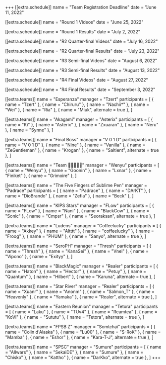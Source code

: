 +++
[[extra.schedule]]
name = "Team Registration Deadline"
date = "June 11, 2022"

[[extra.schedule]]
name = "Round 1 Videos"
date = "June 25, 2022"

[[extra.schedule]]
name = "Round 1 Results"
date = "July 2, 2022"

[[extra.schedule]]
name = "R2 Quarter-final Videos"
date = "July 16, 2022"

[[extra.schedule]]
name = "R2 Quarter-final Results"
date = "July 23, 2022"

[[extra.schedule]]
name = "R3 Semi-final Videos"
date = "August 6, 2022"

[[extra.schedule]]
name = "R3 Semi-final Results"
date = "August 13, 2022"

[[extra.schedule]]
name = "R4 Final Videos"
date = "August 27, 2022"

[[extra.schedule]]
name = "R4 Final Results"
date = "September 3, 2022"

[[extra.teams]]
name = "Esperanza"
manager = "Tzert"
participants = [
	{ name = "Tzert" },
	{ name = "Chiruru" },
	{ name = "Nachii*" },
	{ name = "Wei" },
	{ name = "Ria" },
	{ name = "Miuk", alternate = true },
]

[[extra.teams]]
name = "Akagami"
manager = "Asterix"
participants = [
	{ name = "Ki" },
	{ name = "Asterix" },
	{ name = "Zxuaran" },
	{ name = "Neru" },
	{ name = "Synne" },
]

[[extra.teams]]
name = "Final Boss"
manager = "V 0 1 D"
participants = [
	{ name = "V 0 1 D" },
	{ name = "Nine" },
	{ name = "Vanilla" },
	{ name = "ZeGentleman" },
	{ name = "Krogan" },
	{ name = "Saltient", alternate = true },
]

[[extra.teams]]
name = "Team 🌺🌸🌹💐🌷"
manager = "Wenyu"
participants = [
	{ name = "Wenyu" },
	{ name = "Goonin" },
	{ name = "Lxnar" },
	{ name = "Finiket" },
	{ name = "Grimoire" },
]

[[extra.teams]]
name = "The Five Fingers of Sublime Pen"
manager = "Padrace"
participants = [
	{ name = "Padrace" },
	{ name = "DArKT" },
	{ name = "DioBrando" },
	{ name = "Zefia" },
	{ name = "Beck" },
]

[[extra.teams]]
name = "KIPS Stars"
manager = "FLow"
participants = [
	{ name = "FLow" },
	{ name = "Nani" },
	{ name = "BlackCow" },
	{ name = "Sonic" },
	{ name = "Cmpsr" },
	{ name = "Seoraksan", alternate = true },
]

[[extra.teams]]
name = "Ludens"
manager = "Coffeelucky"
participants = [
	{ name = "Akkey" },
	{ name = "Altttt" },
	{ name = "coffeelucky" },
	{ name = "Froog" },
	{ name = "PHUM" },
	{ name = "Sanyo", alternate = true },
]

[[extra.teams]]
name = "SeroPH"
manager = "Thresh"
participants = [
	{ name = "Thresh" },
	{ name = "KanaSei" },
	{ name = "Vnel" },
	{ name = "Vipono" },
	{ name = "Exityy" },
]

[[extra.teams]]
name = "BlackMagic"
manager = "Realer"
participants = [
	{ name = "Haton" },
	{ name = "Hector" },
	{ name = "Petuy" },
	{ name = "Quantum" },
	{ name = "Hilbert" },
	{ name = "Karuna", alternate = true },
]

[[extra.teams]]
name = "Star River"
manager = "Realer"
participants = [
	{ name = "Xuanr" },
	{ name = "Anonm" },
	{ name = "Salmon_T" },
	{ name = "Heavenly" },
	{ name = "Yamaka" },
	{ name = "Realer", alternate = true },
]

[[extra.teams]]
name = "Eastern Reunion"
manager = "Tetora"
participants = [
	{ name = "Laku" },
	{ name = "TUv4" },
	{ name = "Reamtea" },
	{ name = "KoVi" },
	{ name = "Sututu" },
	{ name = "Tetora", alternate = true },
]

[[extra.teams]]
name = "FPSB Z"
manager = "Somtchaï"
participants = [
	{ name = "Colin d'Alaska" },
	{ name = "Lu00" },
	{ name = "S-RoK" },
	{ name = "Mamba" },
	{ name = "Eshor" },
	{ name = "Kara-T-J", alternate = true },
]

[[extra.teams]]
name = "SPSC"
manager = "Sumure"
participants = [
	{ name = "Allwars" },
	{ name = "SekaiDE" },
	{ name = "Sumure" },
	{ name = "Chisko" },
	{ name = "Kattho" },
	{ name = "DarKko", alternate = true },
]
+++
